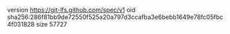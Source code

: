 version https://git-lfs.github.com/spec/v1
oid sha256:286f81bb9de72550f525a20a797d3ccafba3e6bebb1649e78fc05fbc4f031828
size 57727
